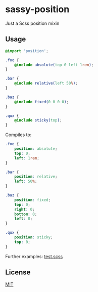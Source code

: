 # sassy-position

Just a Scss position mixin

## Usage

```scss
@import 'position';

.foo {
	@include absolute(top 0 left 1rem);
}

.bar {
	@include relative(left 50%);
}

.baz {
	@include fixed(0 0 0 0);
}

.qux {
	@include sticky(top);
}
```

Compiles to:

```css
.foo {
	position: absolute;
	top: 0;
	left: 1rem;
}

.bar {
	position: relative;
	left: 50%;
}

.baz {
	position: fixed;
	top: 0;
	right: 0;
	bottom: 0;
	left: 0;
}

.qux {
	position: sticky;
	top: 0;
}
```

Further examples:
[test.scss](./test/test.scss)

## License

[MIT](./LICENSE)
